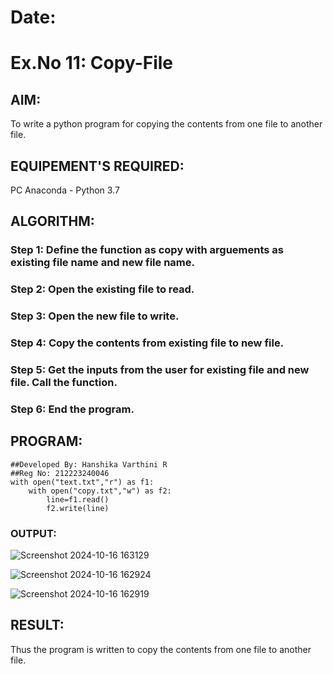 # Date:
# Ex.No 11: Copy-File
## AIM:
To write a python program for copying the contents from one file to another file.
## EQUIPEMENT'S REQUIRED: 
PC
Anaconda - Python 3.7
## ALGORITHM: 
### Step 1: Define the function as copy with arguements as existing file name and new file name.

### Step 2: Open the existing file to read.
 
### Step 3: Open the new file to write.

### Step 4:  Copy the contents from existing file to new file.

### Step 5: Get the inputs from the user for existing file and new file. Call the function.

### Step 6: End the program.

## PROGRAM:
```
##Developed By: Hanshika Varthini R
##Reg No: 212223240046
with open("text.txt","r") as f1:
    with open("copy.txt","w") as f2:
        line=f1.read()
        f2.write(line)
```
### OUTPUT:
![Screenshot 2024-10-16 163129](https://github.com/user-attachments/assets/a4ba64a3-c6d8-4105-b1d1-1fbd4efa6045)

![Screenshot 2024-10-16 162924](https://github.com/user-attachments/assets/bc698d95-a9fd-4e8c-be95-576a25487a6e)

![Screenshot 2024-10-16 162919](https://github.com/user-attachments/assets/c08f789e-63df-4dc8-ba07-39db57811323)

## RESULT:
Thus the program is written to copy the contents from one file to another file.
